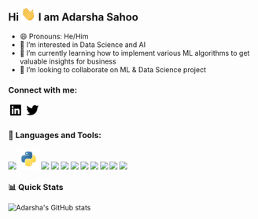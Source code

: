 ## Hi <img src="https://raw.githubusercontent.com/ABSphreak/ABSphreak/master/gifs/Hi.gif" width="30px"> I am Adarsha Sahoo




- 😄 Pronouns: He/Him
- 👀 I’m interested in Data Science and AI
- 🌱 I’m currently learning how to implement various ML algorithms to get valuable insights for business
- 💞️ I’m looking to collaborate on ML & Data Science project

### Connect with me:

<a href="https://www.linkedin.com/in/adarsha-sahoo/"><img src="https://raw.githubusercontent.com/Automattic/social-logos/master/svg-min/linkedin.svg" width="30px" /></a>
<a href="https://twitter.com/adarsha05"><img src="https://raw.githubusercontent.com/Automattic/social-logos/master/svg-min/twitter-alt.svg" width="30px" /></a>

### 🔨 Languages and Tools:

<p align="left">
<a href="https://www.microsoft.com/en-in/microsoft-365/excel" target="_blank"><img height="37" src="https://img.flaticon.com/icons/png/512/888/888850.png?size=1200x630f&pad=10,10,10,10&ext=png&bg=FFFFFFFF"></a>  
<a href="https://www.python.org/" target="_blank"><img height="43" src="https://raw.githubusercontent.com/github/explore/80688e429a7d4ef2fca1e82350fe8e3517d3494d/topics/python/python.png"></a>
<a href="https://www.mysql.com/" target="_blank"><img height="52" src="https://brandeps.com/logo-download/M/MySQL-logo-vector-01.svg"></a>  
<a href="https://numpy.org/" target="_blank"><img height="40" src="https://numpy.org/images/logos/numpy.svg"></a>
<a href="https://pandas.pydata.org/" target="_blank"><img height="40" src="https://pbs.twimg.com/profile_images/1187765724451868673/uVw1PWA7_400x400.png"></a>
<a href="https://matplotlib.org/" target="_blank"><img height="37" src="https://www.opensourceforu.com/wp-content/uploads/2017/01/Illustration-2D-Plotting.jpg"></a>
<a href="https://seaborn.pydata.org/" target="_blank"><img height="38" src="https://i1.wp.com/cmdlinetips.com/wp-content/uploads/2020/09/Seaborn_logo.png?fit=234%2C246&ssl=1"></a>
<a href="https://scikit-learn.org/stable/" target="_blank"><img height="40" src="https://technopremium.com/blog/wp-content/uploads/2019/08/1200px-Scikit_learn_logo_small.svg.png"></a>
<a href="https://public.tableau.com/profile/adarsha.sahoo#!/?newProfile=&activeTab=0" target="_blank"><img height="40" src="https://pbs.twimg.com/profile_images/1268207088683020288/d9agkn4h_400x400.jpg"></a> 
<a href="https://www.tensorflow.org/" target="_blank"><img height="37" src="https://www.tensorflow.org/resources/images/tf-logo-card-16x9.png"></a>
<a href="https://keras.io/" target="_blank"><img height="35" src="https://upload.wikimedia.org/wikipedia/commons/thumb/a/ae/Keras_logo.svg/1200px-Keras_logo.svg.png"></a>
</p>

### 📊 Quick Stats
![Adarsha's GitHub stats](https://github-readme-stats.vercel.app/api?username=Adarsha-10&show_icons=true&theme=tokyonight)


